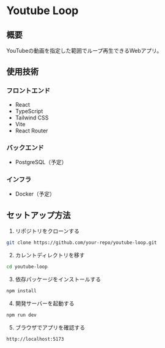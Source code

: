 # Youtube Loop

## 概要
YouTubeの動画を指定した範囲でループ再生できるWebアプリ。

## 使用技術
### フロントエンド
- React
- TypeScript
- Tailwind CSS
- Vite
- React Router

### バックエンド
- PostgreSQL（予定）

### インフラ
- Docker（予定）

## セットアップ方法
1. リポジトリをクローンする
```bash
git clone https://github.com/your-repo/youtube-loop.git
```

2. カレントディレクトリを移す
```bash
cd youtube-loop
```

3. 依存パッケージをインストールする
```bash
npm install
```

4. 開発サーバーを起動する
```bash
npm run dev
```

5. ブラウザでアプリを確認する
```bash
http://localhost:5173
```